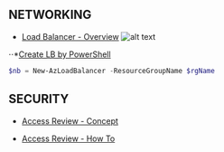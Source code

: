 
## NETWORKING
* [Load Balancer - Overview](https://docs.microsoft.com/en-us/azure/load-balancer/load-balancer-overview)
![alt text](https://docs.microsoft.com/en-us/azure/load-balancer/media/load-balancer-overview/load-balancer-distribution.png)

⋅⋅*[Create LB by PowerShell](https://docs.microsoft.com/en-us/azure/load-balancer/quickstart-create-standard-load-balancer-powershell)

```powershell
$nb = New-AzLoadBalancer -ResourceGroupName $rgName

```


## SECURITY
* [Access Review - Concept](https://docs.microsoft.com/en-us/azure/active-directory/governance/access-reviews-overview)

* [Access Review - How To](https://docs.microsoft.com/en-us/azure/active-directory/governance/create-access-review)
